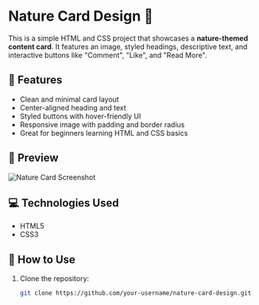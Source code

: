 # Nature Card Design 🌿

This is a simple HTML and CSS project that showcases a **nature-themed content card**. It features an image, styled headings, descriptive text, and interactive buttons like "Comment", "Like", and "Read More".

## 🌟 Features

- Clean and minimal card layout
- Center-aligned heading and text
- Styled buttons with hover-friendly UI
- Responsive image with padding and border radius
- Great for beginners learning HTML and CSS basics

## 📸 Preview

![Nature Card Screenshot](https://drive.google.com/uc?export=view&id=1IDTOQcR94uYQNLoHZZgOLxw9VZSqjGtT)


## 💻 Technologies Used

- HTML5
- CSS3

## 🚀 How to Use

1. Clone the repository:
   ```bash
   git clone https://github.com/your-username/nature-card-design.git

